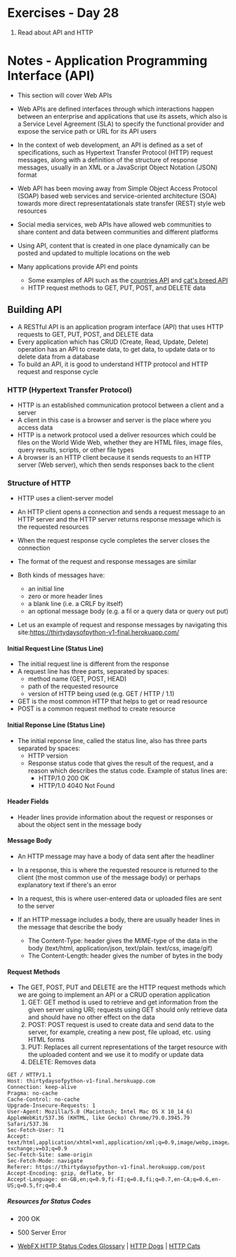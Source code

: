 <!-- Day 28: 30 Days of python programming -->

# Exercises - Day 28 
1. Read about API and HTTP

# Notes - Application Programming Interface (API)
- This section will cover Web APIs
- Web APIs are defined interfaces through which interactions happen between an enterprise and applications that use its assets, which also is a Service Level Agreement (SLA) to specify the functional provider and expose the service path or URL for its API users

- In the context of web development, an API is defined as a set of specifications, such as Hypertext Transfer Protocol (HTTP) request messages, along with a definition of the structure of response messages, usually in an XML or a JavaScript Object Notation (JSON) format

- Web API has been moving away from Simple Object Access Protocol (SOAP) based web services and service-oriented architecture (SOA) towards more direct representatationals state transfer (REST) style web resources

- Social media services, web APIs have allowed web communities to share content and data between communities and different platforms

- Using API, content that is created in one place dynamically can be posted and updated to multiple locations on the web

- Many applications provide API end points
    - Some examples of API such as the [countries API](https://restcountries.com/v3.1/all) and [cat's breed API](https://api.thecatapi.com/v1/breeds)
    - HTTP request methods to GET, PUT, POST, and DELETE data

## Building API
- A RESTful API is an application program interface (API) that uses HTTP requests to GET, PUT, POST, and DELETE data
- Every application which has CRUD (Create, Read, Update, Delete) operation has an API to create data, to get data, to update data or to delete data from a database
- To build an API, it is good to understand HTTP protocol and HTTP request and response cycle

### HTTP (Hypertext Transfer Protocol)
- HTTP is an established communication protocol between a client and a server
- A client in this case is a browser and server is the place where you access data
- HTTP is a network protocol used a deliver resources which could be files on the World Wide Web, whether they are HTML files, image files, query results, scripts, or other file types
- A browser is an HTTP client because it sends requests to an HTTP server (Web server), which then sends responses back to the client

### Structure of HTTP
- HTTP uses a client-server model
- An HTTP client opens a connection and sends a request message to an HTTP server and the HTTP server returns response message which is the requested resources
- When the request response cycle completes the server closes the connection

- The format of the request and response messages are similar 
- Both kinds of messages have: 
    - an initial line
    - zero or more header lines
    - a blank line (i.e. a CRLF by itself)
    - an optional message body (e.g. a fil or a query data or query out put)

- Let us an example of request and response messages by navigating this site:https://thirtydaysofpython-v1-final.herokuapp.com/

#### Initial Request Line (Status Line)
- The initial request line is different from the response
- A request line has three parts, separated by spaces:
    - method name (GET, POST, HEAD)
    - path of the requested resource
    - version of HTTP being used (e.g. GET / HTTP / 1.1)
- GET is the most common HTTP that helps to get or read resource
- POST is a common request method to create resource

#### Initial Reponse Line (Status Line)
- The initial reponse line, called the status line, also has three parts separated by spaces:
    - HTTP version
    - Response status code that gives the result of the request, and a reason which describes the status code. Example of status lines are: 
        - HTTP/1.0 200 OK
        - HTTP/1.0 4040 Not Found

#### Header Fields
- Header lines provide information about the request or responses or about the object sent in the message body

#### Message Body
- An HTTP message may have a body of data sent after the headliner
- In a response, this is where the requested resource is returned to the client (the most common use of the message body) or perhaps explanatory text if there's an error
- In a request, this is where user-entered data or uploaded files are sent to the server

- If an HTTP message includes a body, there are usually header lines in the message that describe the body
    - The Content-Type: header gives the MIME-type of the data in the body (text/html, application/json, text/plain. text/css, image/gif)
    - The Content-Length: header gives the number of bytes in the body

#### Request Methods
- The GET, POST, PUT and DELETE are the HTTP request methods which we are going to implement an API or a CRUD operation application
    1. GET: GET method is used to retrieve and get information from the given server using URI; requests using GET should only retrieve data and should have no other effect on the data
    2. POST: POST request is used to create data and send data to the server, for example, creating a new post, file upload, etc. using HTML forms
    3. PUT: Replaces all current representations of the target resource with the uploaded content and we use it to modify or update data
    4. DELETE: Removes data

```
GET / HTTP/1.1
Host: thirtydaysofpython-v1-final.herokuapp.com
Connection: keep-alive
Pragma: no-cache
Cache-Control: no-cache
Upgrade-Insecure-Requests: 1
User-Agent: Mozilla/5.0 (Macintosh; Intel Mac OS X 10_14_6) AppleWebKit/537.36 (KHTML, like Gecko) Chrome/79.0.3945.79 Safari/537.36
Sec-Fetch-User: ?1
Accept: text/html,application/xhtml+xml,application/xml;q=0.9,image/webp,image/apng,*/*;q=0.8,application/signed-exchange;v=b3;q=0.9
Sec-Fetch-Site: same-origin
Sec-Fetch-Mode: navigate
Referer: https://thirtydaysofpython-v1-final.herokuapp.com/post
Accept-Encoding: gzip, deflate, br
Accept-Language: en-GB,en;q=0.9,fi-FI;q=0.8,fi;q=0.7,en-CA;q=0.6,en-US;q=0.5,fr;q=0.4
```

##### Resources for Status Codes
- 200 OK
- 500 Server Error

- [WebFX HTTP Status Codes Glossary](https://www.webfx.com/web-development/glossary/http-status-codes/) | [HTTP Dogs](https://httpstatusdogs.com/) | [HTTP Cats](https://http.cat/)